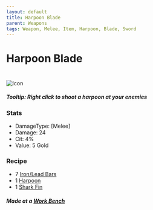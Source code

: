 ```yaml
---
layout: default
title: Harpoon Blade 
parent: Weapons
tags: Weapon, Melee, Item, Harpoon, Blade, Sword
---
```


# Harpoon Blade
#
![Icon](https://raw.githubusercontent.com/KoekMeneer/SupernovaMod/main/Items/Weapons/PreHardmode/HarpoonBlade.png)

##### Tooltip: *Right click to shoot a harpoon at your enemies*

### Stats
- DamageType: [Melee]
- Damage: 24
- Cit: 4%
- Value: 5 Gold

### Recipe
- 7 [Iron/Lead Bars](https://terraria.gamepedia.com/Iron_Bar)
- 1 [Harpoon](https://terraria.gamepedia.com/Harpoon)
- 1 [Shark Fin](https://terraria.gamepedia.com/Shark_Fin)

##### Made at a [Work Bench](https://terraria.gamepedia.com/Work_Benches)
